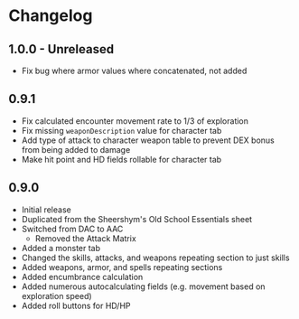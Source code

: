 # Changelog

## 1.0.0 - Unreleased

- Fix bug where armor values where concatenated, not added

## 0.9.1

- Fix calculated encounter movement rate to 1/3 of exploration
- Fix missing `weaponDescription` value for character tab
- Add type of attack to character weapon table to prevent DEX bonus from being added to damage
- Make hit point and HD fields rollable for character tab

## 0.9.0

- Initial release
- Duplicated from the Sheershym's Old School Essentials sheet
- Switched from DAC to AAC
  - Removed the Attack Matrix
- Added a monster tab
- Changed the skills, attacks, and weapons repeating section to just skills
- Added weapons, armor, and spells repeating sections
- Added encumbrance calculation
- Added numerous autocalculating fields (e.g. movement based on exploration speed)
- Added roll buttons for HD/HP
